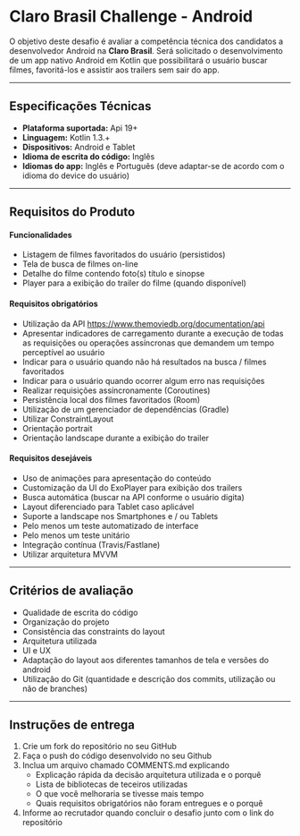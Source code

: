 Claro Brasil Challenge - Android
===================

O objetivo deste desafio é avaliar a competência técnica dos candidatos a desenvolvedor Android na **Claro Brasil**. Será solicitado o desenvolvimento de um app nativo Android em Kotlin que possibilitará o usuário buscar filmes, favoritá-los e assistir aos trailers sem sair do app.

----------

Especificações Técnicas
-------------

- **Plataforma suportada:** Api 19+
- **Linguagem:** Kotlin 1.3.+
- **Dispositivos:** Android e Tablet
- **Idioma de escrita do código:** Inglês
- **Idiomas do app:** Inglês e Português (deve adaptar-se de acordo com o idioma do device do usuário)

----------

Requisitos do Produto
-------------

#### Funcionalidades

 - Listagem de filmes favoritados do usuário (persistidos)
 - Tela de busca de filmes on-line
 - Detalhe do filme contendo foto(s) título e sinopse
 - Player para a exibição do trailer do filme (quando disponível)

#### Requisitos obrigatórios

 - Utilização da API https://www.themoviedb.org/documentation/api
 - Apresentar indicadores de carregamento durante a execução de todas as requisições ou operações assíncronas que demandem um tempo perceptível ao usuário
 - Indicar para o usuário quando não há resultados na busca / filmes favoritados
 - Indicar para o usuário quando ocorrer algum erro nas requisições
 - Realizar requisições assíncronamente (Coroutines)
 - Persistência local dos filmes favoritados (Room)
 - Utilização de um gerenciador de dependências (Gradle)
 - Utilizar ConstraintLayout
 - Orientação portrait
 - Orientação landscape durante a exibição do trailer
 
#### Requisitos desejáveis

 - Uso de animações para apresentação do conteúdo
 - Customização da UI do ExoPlayer para exibição dos trailers
 - Busca automática (buscar na API conforme o usuário digita)
 - Layout diferenciado para Tablet caso aplicável
 - Suporte a landscape nos Smartphones e / ou Tablets
 - Pelo menos um teste automatizado de interface
 - Pelo menos um teste unitário
 - Integração contínua (Travis/Fastlane)
 - Utilizar arquitetura MVVM

----------

Critérios de avaliação
-------------

 - Qualidade de escrita do código
 - Organização do projeto
 - Consistência das constraints do layout
 - Arquitetura utilizada
 - UI e UX
 - Adaptação do layout aos diferentes tamanhos de tela e versões do android
 - Utilização do Git (quantidade e descrição dos commits, utilização ou não de branches)

----------

Instruções de entrega
-------------

 1. Crie um fork do repositório no seu GitHub
 2. Faça o push do código desenvolvido no seu Github
 3. Inclua um arquivo chamado COMMENTS.md explicando
	 - Explicação rápida da decisão arquitetura utilizada e o porquê
	 - Lista de bibliotecas de teceiros utilizadas
	 - O que você melhoraria se tivesse mais tempo
	 - Quais requisitos obrigatórios não foram entregues e o porquê 
 4. Informe ao recrutador quando concluir o desafio junto com o link do repositório
